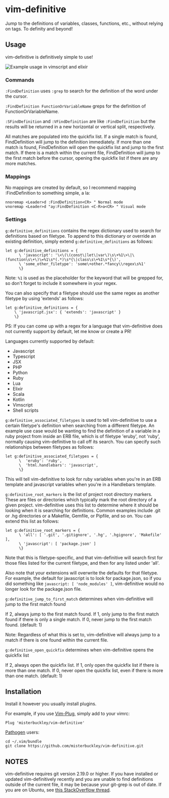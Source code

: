 # vim-definitive

Jump to the definitions of variables, classes, functions, etc., without relying on tags. To definity and beyond!

## Usage

vim-definitive is definitively simple to use!

<img src="img/example.gif?raw=true" alt="Example usage in vimscript and elixir" title="Example usage in vimscript and elixir">

### Commands

`:FindDefinition` uses `:grep` to search for the definition of the word under the cursor.

`:FindDefinition FunctionOrVariableName` greps for the definition of FunctionOrVariableName.

`:SFindDefinition` and `:VFindDefinition` are like `:FindDefinition` but the results will be returned in a new horizontal or vertical split, respectively.

All matches are populated into the quickfix list. If a single match is found, FindDefinition will jump to the definition immediately. If more than one match is found, FindDefinition will open the quickfix list and jump to the first match. If there is a match within the current file, FindDefinition will jump to the first match before the cursor, opening the quickfix list if there are any more matches.

### Mappings

No mappings are created by default, so I recommend mapping :FindDefinition to something simple, a la:

    nnoremap <Leader>d :FindDefinition<CR> " Normal mode
    vnoremap <Leader>d "ay:FindDefinition <C-R>a<CR> " Visual mode

### Settings

`g:definitive_definitions` contains the regex dictionary used to search for definitions based on filetype. To append to this dictionary or override an existing definition, simply extend `g:definitive_definitions` as follows:

    let g:definitive_definitions = {
          \ 'javascript': '\<\(\(const\|let\|var\)\s\+%1\>\|\(function\s\+\)\=%1\s*(.*)\s*{\|class\s\+%1\s*{\)',
          \ 'some_other_filetype': 'some\+other.*fancy\\regex\s%1'
          \}

Note: `%1` is used as the placeholder for the keyword that will be grepped for, so don't forget to include it somewhere in your regex.

You can also specify that a filetype should use the same regex as another
filetype by using 'extends' as follows:

    let g:definitive_definitions = {
        \ 'javascript.jsx': { 'extends': 'javascript' }
        \}

PS: If you can come up with a regex for a language that vim-definitive does not currently support by default, let me know or create a PR!

Languages currently supported by default:
- Javascript
- Typescript
- JSX
- PHP
- Python
- Ruby
- Lua
- Elixir
- Scala
- Kotlin
- Vimscript
- Shell scripts

`g:definitive_associated_filetypes` is used to tell vim-definitive to use a
certain filetype's definition when searching from a different filetype. An
example use case would be wanting to find the definition of a variable in a
ruby project from inside an ERB file, which is of filetype 'eruby', not
'ruby', normally causing vim-definitive to call off its search. You can
specify such relationships between filetypes as follows:

    let g:definitive_associated_filetypes = {
          \  'eruby': 'ruby',
          \  'html.handlebars': 'javascript',
          \}

This will tell vim-definitive to look for ruby variables when you're in an ERB
template and javascript variables when you're in a Handlebars template.

`g:definitive_root_markers` is the list of project root directory markers.
These are files or directories which typically mark the root directory of a
given project. vim-definitive uses this list to determine where it should be
looking when it is searching for definitions. Common examples include .git or
.hg directories or a Makefile, Gemfile, or Pipfile, and so on. You can extend
this list as follows:

    let g:definitive_root_markers = {
          \ 'all': [ '.git', '.gitignore', '.hg', '.hgignore', 'Makefile' ],
          \ 'javascript': [ 'package.json' ]
          \}

Note that this is filetype-specific, and that vim-definitive will search first
for those files listed for the current filetype, and then for any listed under
'all'.

Also note that your extensions will overwrite the defaults for that filetype.
For example, the default for javascript is to look for package.json, so if you
did something like `javascript: [ 'node_modules' ]`, vim-definitive would no
longer look for the package.json file.

`g:definitive_jump_to_first_match` determines when vim-definitive will jump to the first match found

If 2, always jump to the first match found. If 1, only jump to the first match found if there is only a single match. If 0, never jump to the first match found. (default: 1)

Note: Regardless of what this is set to, vim-definitive will always jump to a
match if there is one found within the current file.

`g:definitive_open_quickfix` determines when vim-definitive opens the quickfix list

If 2, always open the quickfix list. If 1, only open the quickfix list if there is more than one match. If 0, never open the quickfix list, even if there is more than one match. (default: 1)

## Installation

Install it however you usually install plugins.

For example, if you use [Vim-Plug](https://github.com/junegunn/vim-plug), simply add to your vimrc:

    Plug 'misterbuckley/vim-definitive'

[Pathogen](https://github.com/tpope/vim-pathogen) users:

    cd ~/.vim/bundle
    git clone https://github.com/misterbuckley/vim-definitive.git
    
    
## NOTES

vim-definitive requires git version 2.19.0 or higher. If you have installed or updated vim-definitively recently and you are unable to find definitions outside of the current file, it may be because your git-grep is out of date. If you are on Ubuntu, see [this StackOverflow thread](https://stackoverflow.com/questions/19109542/installing-latest-version-of-git-in-ubuntu).

